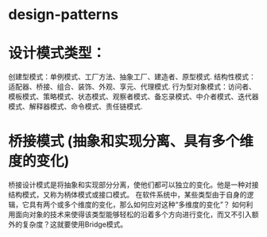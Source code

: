 # design-patterns

# 设计模式类型：
创建型模式：单例模式、工厂方法、抽象工厂、建造者、原型模式.
结构性模式：适配器、桥接、组合、装饰、外观、享元、代理模式.
行为型对象模式：访问者、模板模式、策略模式、状态模式、观察者模式、备忘录模式、中介者模式、迭代器模式、解释器模式、命令模式、责任链模式.



# 桥接模式 (抽象和实现分离、具有多个维度的变化)
桥接设计模式是将抽象和实现部分分离，使他们都可以独立的变化。他是一种对接结构模式，又称为柄体模式或接口模式。
在软件系统中，某些类型由于自身的逻辑，它具有两个或多个维度的变化，那么如何应对这种“多维度的变化”？
如何利用面向对象的技术来使得该类型能够轻松的沿着多个方向进行变化，而又不引入额外的复杂度？这就要使用Bridge模式。
